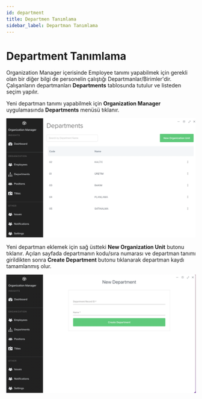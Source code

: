 ```yaml
---
id: department
title: Departmen Tanımlama
sidebar_label: Departman Tanımlama
---
```


# Department Tanımlama

Organization Manager içerisinde Employee tanımı yapabilmek için gerekli olan bir diğer bilgi de personelin çalıştığı Departmanlar/Birimler'dir. Çalışanların departmanları
**Departments** tablosunda tutulur ve listeden seçim yapılır.

Yeni departman tanımı yapabilmek için **Organization Manager** uygulamasında **Departments** menüsü tıklanır.

![Department Tanımlama](../images/e05.png)

Yeni departman eklemek için sağ üstteki **New Organization Unit** butonu tıklanır. Açılan sayfada departmanın kodu/sıra numarası ve departman tanımı girildikten sonra **Create Department** butonu tıklanarak departman kaydı tamamlanmış olur.

![Department Tanımlama](../images/e06.png)
